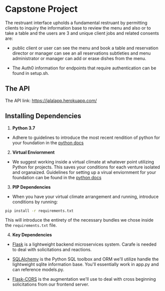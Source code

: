 # Capstone Project

The restruant interface upholds a fundamental restruant by permitting clients to inquiry the information base to review the menu and also or to take a table and the users are 3 and unique client jobs and related consents are:

- public client or user can see the menu and book a table and reservation director or manager can see an all reservations subtleties and menu administrator or manager can add or erase dishes from the menu.

- The Auth0 information for endpoints that require authentication can be found in setup.sh. 

## The API 
The API link: https://jalalapp.herokuapp.com/


## Installing Dependencies 

1. **Python 3.7**
 - Adhere to guidelines to introduce the most recent rendition of python for your foundation in the [python docs](https://docs.python.org/3/using/unix.html#getting-and-installing-the-latest-version-of-python)


2. **Virtual Enviornment**
 - We suggest working inside a virtual climate at whatever point utilizing Python for projects. This saves your conditions for each venture isolated and organaized. Guidelines for setting up a virual enviornment for your foundation can be found in the [python docs](https://packaging.python.org/guides/installing-using-pip-and-virtual-environments/)


3. **PIP Dependencies**
 - When you have your virtual climate arrangement and running, introduce conditions by running:
```bash
pip install -r requirements.txt
```
This will introduce the entirety of the necessary bundles we chose inside the `requirements.txt` file.


4. **Key Dependencies**
 - [Flask](http://flask.pocoo.org/)  is a lightweight backend microservices system. Carafe is needed to deal with solicitations and reactions.

 - [SQLAlchemy](https://www.sqlalchemy.org/) is the Python SQL toolbox and ORM we'll utilize handle the lightweight sqlite information base. You'll essentially work in app.py and can reference models.py.

 - [Flask-CORS](https://flask-cors.readthedocs.io/en/latest/#) is the augmentation we'll use to deal with cross beginning solicitations from our frontend server.



